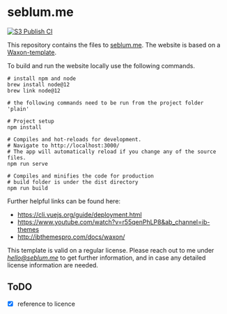 # seblum.me 

[![S3 Publish CI](https://github.com/seblum/blum.me/actions/workflows/publish-node-s3-bucket.yml/badge.svg)](https://github.com/seblum/blum.me/actions/workflows/publish-node-s3-bucket.yml)

This repository contains the files to [seblum.me](https://www.seblum.me). The website is based on a [Waxon-template](https://themeforest.net/item/waxon-vuejs-personal-portfolio-template/33025103). 

To build and run the website locally use the following commands.
```
# install npm and node
brew install node@12
brew link node@12

# the following commands need to be run from the project folder 'plain'

# Project setup
npm install

# Compiles and hot-reloads for development. 
# Navigate to http://localhost:3000/ 
# The app will automatically reload if you change any of the source files.
npm run serve

# Compiles and minifies the code for production
# build folder is under the dist directory
npm run build
```

Further helpful links can be found here:

+ https://cli.vuejs.org/guide/deployment.html
+ https://www.youtube.com/watch?v=r55qenPhLP8&ab_channel=ib-themes
+ http://ibthemespro.com/docs/waxon/

This template is valid on a regular license. Please reach out to me under *hello@seblum.me* to get further information, and in case any detailed license information are needed.
## ToDO
- [x] reference to licence
